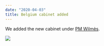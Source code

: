 ```yaml
---
date: "2020-04-03"
title: Belgium cabinet added
---
```


We added the new cabinet under [PM Wilmès](http://www.parlgov.org/explore/BEL/cabinet/2020-03-17/).

![](/images/parliament-sweden.jpg)
